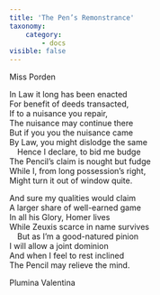 ```yaml
---
title: 'The Pen’s Remonstrance'
taxonomy:
    category:
        - docs
visible: false
---
```


<div class="author">Miss Porden</div>

In Law it long has been enacted  
For benefit of deeds transacted,  
If to a nuisance you repair,  
The nuisance may continue there  
But if you you the nuisance came  
By Law, you might dislodge the same  
&emsp;Hence I declare, to bid me budge  
The Pencil’s claim is nought but fudge  
While I, from long possession’s right,  
Might turn it out of window quite.  
  
And sure my qualities would claim  
A larger share of well-earned game  
In all his Glory, Homer lives  
While Zeuxis scarce in name survives  
&emsp;But as I’m a good-natured pinion  
I will allow a joint dominion  
And when I feel to rest inclined  
The Pencil may relieve the mind.  
  
Plumina Valentina  
